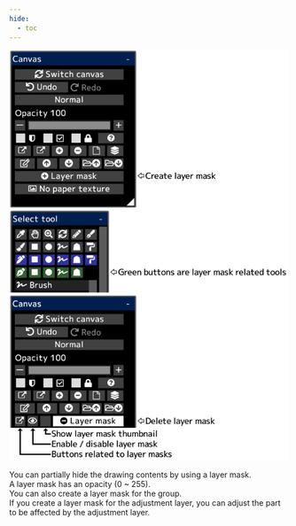 ```yaml
---
hide:
  - toc
---
```


<!-- https://steamcommunity.com/sharedfiles/filedetails/?id=2953900226 -->

![layer_mask](./image/layer_mask.png)

You can partially hide the drawing contents by using a layer mask. <br />
A layer mask has an opacity (0 ~ 255). <br />
You can also create a layer mask for the group. <br />
If you create a layer mask for the adjustment layer, you can adjust the part to be affected by the adjustment layer.

